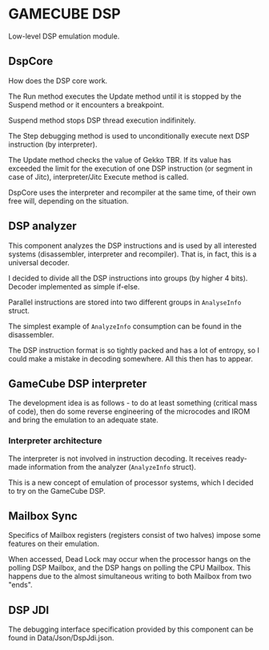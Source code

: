 # GAMECUBE DSP

Low-level DSP emulation module.

## DspCore

How does the DSP core work.

The Run method executes the Update method until it is stopped by the Suspend method or it encounters a breakpoint.

Suspend method stops DSP thread execution indifinitely.

The Step debugging method is used to unconditionally execute next DSP instruction (by interpreter).

The Update method checks the value of Gekko TBR. If its value has exceeded the limit for the execution of one DSP instruction (or segment in case of Jitc),
interpreter/Jitc Execute method is called.

DspCore uses the interpreter and recompiler at the same time, of their own free will, depending on the situation.

## DSP analyzer

This component analyzes the DSP instructions and is used by all interested systems (disassembler, interpreter and recompiler). 
That is, in fact, this is a universal decoder.

I decided to divide all the DSP instructions into groups (by higher 4 bits). Decoder implemented as simple if-else.

Parallel instructions are stored into two different groups in `AnalyseInfo` struct.

The simplest example of `AnalyzeInfo` consumption can be found in the disassembler.

The DSP instruction format is so tightly packed and has a lot of entropy, so I could make a mistake in decoding somewhere. All this then has to appear.

## GameCube DSP interpreter

The development idea is as follows - to do at least something (critical mass of code), then do some reverse engineering
of the microcodes and IROM and bring the emulation to an adequate state.

### Interpreter architecture

The interpreter is not involved in instruction decoding. It receives ready-made information from the analyzer (`AnalyzeInfo` struct).

This is a new concept of emulation of processor systems, which I decided to try on the GameCube DSP.

## Mailbox Sync

Specifics of Mailbox registers (registers consist of two halves) impose some features on their emulation.

When accessed, Dead Lock may occur when the processor hangs on the polling DSP Mailbox, and the DSP hangs on polling the CPU Mailbox. 
This happens due to the almost simultaneous writing to both Mailbox from two "ends".

## DSP JDI

The debugging interface specification provided by this component can be found in Data/Json/DspJdi.json.
